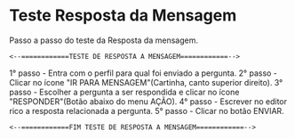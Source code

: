 Teste Resposta da Mensagem
==========================

Passo a passo do teste da Resposta da mensagem.

    <--============TESTE DE RESPOSTA A MENSAGEM============-->


1° passo - Entra com o perfil para qual foi enviado a pergunta.
2° passo - Clicar no ícone "IR PARA MENSAGEM"(Cartinha, canto superior direito).
3° passo - Escolher a pergunta a ser respondida e clicar no ícone "RESPONDER"(Botão abaixo do menu AÇÃO).
4° passo - Escrever no editor rico a resposta relacionada a pergunta.
5° passo - Clicar no botão ENVIAR.


    <--============FIM TESTE DE RESPOSTA A MENSAGEM============-->